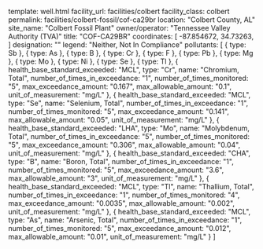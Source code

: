template: well.html
facility_url: facilities/colbert
facility_class: colbert
permalink: facilities/colbert-fossil/cof-ca29br
location: "Colbert County, AL"
site_name: "Colbert Fossil Plant"
owner/operator: "Tennessee Valley Authority (TVA)"
title: "COF-CA29BR"
coordinates: [
    -87.854672,
    34.73263,
]
designation: ""
legend: "Neither, Not In Compliance"
pollutants: [
  {
    type: Sb
  },
  {
    type: As
  },
  {
    type: B
  },
  {
    type: Cr
  },
  {
    type: F
  },
  {
    type: Pb
  },
  {
    type: Mg
  },
  {
    type: Mo
  },
  {
    type: Ni
  },
  {
    type: Se
  },
  {
    type: Tl
  },
  {
    health_base_standard_exceeded: "MCL",
    type: "Cr",
    name: "Chromium, Total",
    number_of_times_in_exceedance: "1",
    number_of_times_monitored: "5",
    max_exceedance_amount: "0.167",
    max_allowable_amount: "0.1",
    unit_of_measurement: "mg/L"
  },
  {
    health_base_standard_exceeded: "MCL",
    type: "Se",
    name: "Selenium, Total",
    number_of_times_in_exceedance: "1",
    number_of_times_monitored: "5",
    max_exceedance_amount: "0.141",
    max_allowable_amount: "0.05",
    unit_of_measurement: "mg/L"
  },
  {
    health_base_standard_exceeded: "LHA",
    type: "Mo",
    name: "Molybdenum, Total",
    number_of_times_in_exceedance: "5",
    number_of_times_monitored: "5",
    max_exceedance_amount: "0.306",
    max_allowable_amount: "0.04",
    unit_of_measurement: "mg/L"
  },
  {
    health_base_standard_exceeded: "CHA",
    type: "B",
    name: "Boron, Total",
    number_of_times_in_exceedance: "1",
    number_of_times_monitored: "5",
    max_exceedance_amount: "3.6",
    max_allowable_amount: "3",
    unit_of_measurement: "mg/L"
  },
  {
    health_base_standard_exceeded: "MCL",
    type: "Tl",
    name: "Thallium, Total",
    number_of_times_in_exceedance: "1",
    number_of_times_monitored: "4",
    max_exceedance_amount: "0.0035",
    max_allowable_amount: "0.002",
    unit_of_measurement: "mg/L"
  },
  {
    health_base_standard_exceeded: "MCL",
    type: "As",
    name: "Arsenic, Total",
    number_of_times_in_exceedance: "1",
    number_of_times_monitored: "5",
    max_exceedance_amount: "0.012",
    max_allowable_amount: "0.01",
    unit_of_measurement: "mg/L"
  }
]
    